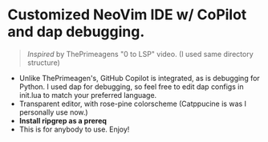 # Customized NeoVim IDE w/ CoPilot and dap debugging.
> *Inspired* by ThePrimeagens "0 to LSP" video. (I used same directory structure)

* Unlike ThePrimeagen's, GitHub Copilot is integrated, as is debugging for Python. I used dap for debugging, so feel free to edit dap configs in init.lua to match your preferred language. 
* Transparent editor, with rose-pine colorscheme (Catppucine is was I personally use now.) 
* **Install ripgrep as a prereq**
* This is for anybody to use. Enjoy!
